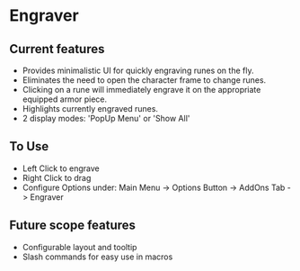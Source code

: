# Engraver

## Current features
- Provides minimalistic UI for quickly engraving runes on the fly. 
- Eliminates the need to open the character frame to change runes.
- Clicking on a rune will immediately engrave it on the appropriate equipped armor piece.
- Highlights currently engraved runes.
- 2 display modes: 'PopUp Menu' or 'Show All'

## To Use
- Left Click to engrave
- Right Click to drag
- Configure Options under: Main Menu -> Options Button -> AddOns Tab -> Engraver
 
## Future scope features
- Configurable layout and tooltip
- Slash commands for easy use in macros
